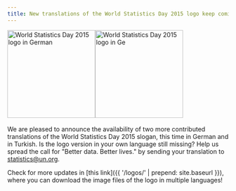 ```yaml
---
title: New translations of the World Statistics Day 2015 logo keep coming in&#58; German and Turkish are now available
---
```


<img src="/logos/po/WorldStatsDay_Logo_DE_b.png" alt="World Statistics Day 2015 logo in German" style="width:200px"><img src="/logos/po/WorldStatsDay_Logo_TR.png" alt="World Statistics Day 2015 logo in Ge" style="width:200px"><br><br> We are pleased to announce the availability of two more contributed translations of the World Statistics Day 2015 slogan, this time in German and in Turkish.  Is the logo version in your own language still missing?  Help us spread the call for "Better data. Better lives." by sending your translation to <statistics@un.org>.

Check for more updates in [this link]({{ '/logos/' | prepend: site.baseurl }}), where you can download the image files of the logo in multiple languages!
